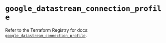 # `google_datastream_connection_profile`

Refer to the Terraform Registry for docs: [`google_datastream_connection_profile`](https://registry.terraform.io/providers/hashicorp/google/4.85.0/docs/resources/datastream_connection_profile).
